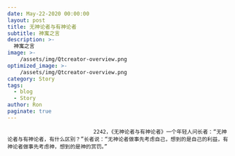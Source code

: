 ```yaml
---
date: May-22-2020 00:00:00
layout: post
title: 无神论者与有神论者
subtitle: 神寓之言
description: >-
  神寓之言
image: >-
    /assets/img/Qtcreator-overview.png
optimized_image: >-
    /assets/img/Qtcreator-overview.png
category: Story
tags:
  - blog
  - Story
author: Ron
paginate: true
---
```


							　　2242，《无神论者与有神论者》一个年轻人问长者：“无神论者与有神论者，有什么区别？”长者说：“无神论者做事先考虑自己，想到的是自己的利益，有神论者做事先考虑神，想到的是神的赏罚。”
							
							
						